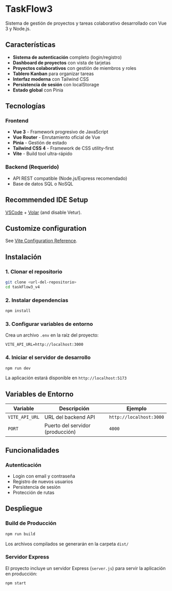 # TaskFlow3

Sistema de gestión de proyectos y tareas colaborativo desarrollado con Vue 3 y Node.js.

## Características

-  **Sistema de autenticación** completo (login/registro)
-  **Dashboard de proyectos** con vista de tarjetas
-  **Proyectos colaborativos** con gestión de miembros y roles
-  **Tablero Kanban** para organizar tareas
-  **Interfaz moderna** con Tailwind CSS
-  **Persistencia de sesión** con localStorage
-  **Estado global** con Pinia

##  Tecnologías

### Frontend
- **Vue 3** - Framework progresivo de JavaScript
- **Vue Router** - Enrutamiento oficial de Vue
- **Pinia** - Gestión de estado
- **Tailwind CSS 4** - Framework de CSS utility-first
- **Vite** - Build tool ultra-rápido

### Backend (Requerido)
- API REST compatible (Node.js/Express recomendado)
- Base de datos SQL o NoSQL



## Recommended IDE Setup

[VSCode](https://code.visualstudio.com/) + [Volar](https://marketplace.visualstudio.com/items?itemName=Vue.volar) (and disable Vetur).

## Customize configuration

See [Vite Configuration Reference](https://vite.dev/config/).

##  Instalación

### 1. Clonar el repositorio
```bash
git clone <url-del-repositorio>
cd taskFlow3_v4
```

### 2. Instalar dependencias
```bash
npm install
```

### 3. Configurar variables de entorno
Crea un archivo `.env` en la raíz del proyecto:
```env
VITE_API_URL=http://localhost:3000
```

### 4. Iniciar el servidor de desarrollo
```bash
npm run dev
```
La aplicación estará disponible en `http://localhost:5173`

##  Variables de Entorno

| Variable | Descripción | Ejemplo |
|----------|-------------|---------|
| `VITE_API_URL` | URL del backend API | `http://localhost:3000` |
| `PORT` | Puerto del servidor (producción) | `4000` |

## Funcionalidades

### Autenticación
- Login con email y contraseña
- Registro de nuevos usuarios
- Persistencia de sesión
- Protección de rutas

##  Despliegue

### Build de Producción
```bash
npm run build
```

Los archivos compilados se generarán en la carpeta `dist/`

### Servidor Express
El proyecto incluye un servidor Express (`server.js`) para servir la aplicación en producción:

```bash
npm start
```
